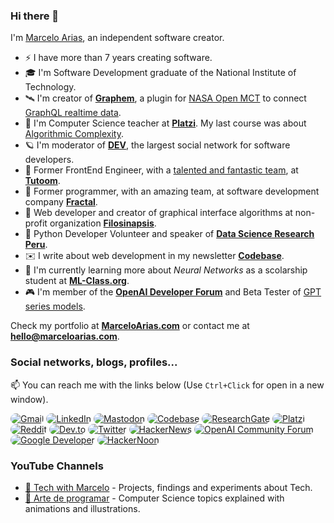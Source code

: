 ### Hi there 👋

I'm [Marcelo Arias](https://marceloarias.com), an independent software creator.

- ⚡️ I have more than 7 years creating software.
- 🎓 I'm Software Development graduate of the National Institute of Technology.
- 🛰 I'm creator of **[Graphem](https://graphem.space/)**, a plugin for [NASA Open MCT](http://github.com/nasa/openmct) to connect [GraphQL realtime data](https://graphql.org/blog/subscriptions-in-graphql-and-relay/).
- 💚 I'm Computer Science teacher at **[Platzi](https://platzi.com/)**. My last course was about [Algorithmic Complexity](https://platzi.com/cursos/complejidad-js/).
- 🪐 I'm moderator of **[DEV](https://dev.to)**, the largest social network for software developers.
- 🦄 Former FrontEnd Engineer, with a [talented and fantastic team](https://www.linkedin.com/company/bitorical/people/), at **[Tutoom](https://www.tutoom.com)**.
- 🤖 Former programmer, with an amazing team, at software development company **[Fractal](https://www.linkedin.com/in/celer-s-a-c-98b270a9/)**.
- 🔬 Web developer and creator of graphical interface algorithms at non-profit organization **[Filosinapsis](https://github.com/Filosinapsis/)**.
- 🧠 Python Developer Volunteer and speaker of **[Data Science Research Peru](https://www.datascience.pe/)**.
- ✉️ I write about web development in my newsletter **[Codebase](https://www.getrevue.co/profile/codebase)**.
- 🔭 I'm currently learning more about _Neural Networks_ as a scolarship student at **[ML-Class.org](http://ml-class.org/)**.
- 🎮 I'm member of the **[OpenAI Developer Forum](https://community.openai.com/)** and Beta Tester of [GPT series models](https://openai.com/blog/chatgpt).

Check my portfolio at **[MarceloArias.com](https://marceloarias.com/)** or contact me at **[hello@marceloarias.com](mailto:hello@marceloarias.com)**.

### Social networks, blogs, profiles...

📫 You can reach me with the links below (Use `Ctrl+Click` for open in a new window).

<div>
  
<a href="mailto:hello@marceloarias.com"><img src="https://img.shields.io/badge/-Gmail-D14836?style=for-the-badge&logo=gmail&logoColor=white" alt="Gmail" style="border-radius: 10px"></a>
<a href="https://www.linkedin.com/in/marcelo-arias/"><img src="https://img.shields.io/badge/-LinkedIn-0077B5?style=for-the-badge&logo=linkedin&logoColor=white" alt="LinkedIn" style="border-radius: 10px"></a>
<a href="https://mastodon.social/@360macky"><img src="https://img.shields.io/badge/-Mastodon-6364FF?style=for-the-badge&logo=mastodon&logoColor=white" alt="Mastodon" style="border-radius: 10px"></a>
<a href="https://codebase.substack.com"><img src="https://img.shields.io/badge/-Codebase-FF6719?style=for-the-badge&logo=substack&logoColor=white" alt="Codebase" style="border-radius: 10px"></a>
<a href="https://www.researchgate.net/profile/Marcelo_Arias6"><img src="https://img.shields.io/badge/-ResearchGate-00CCBB?style=for-the-badge&logo=researchgate&logoColor=white" alt="ResearchGate" style="border-radius: 10px"></a>
<a href="https://platzi.com/p/360macky/"><img src="https://img.shields.io/badge/-Platzi-98CA3F?style=for-the-badge&logo=platzi&logoColor=white" alt="Platzi" style="border-radius: 10px"></a>
<a href="https://www.reddit.com/user/360macky"><img src="https://img.shields.io/badge/-Reddit-FF4500?style=for-the-badge&logo=reddit&logoColor=white" alt="Reddit" style="border-radius: 10px"></a>
<a href="https://dev.to/360macky"><img src="https://img.shields.io/badge/-DEV-0A0A0A?style=for-the-badge&logo=dev.to&logoColor=white" alt="Dev.to" style="border-radius: 10px"></a>
<a href="https://twitter.com/360macky"><img src="https://img.shields.io/badge/-Twitter-1DA1F2?style=for-the-badge&logo=twitter&logoColor=white" alt="Twitter" style="border-radius: 10px"></a>
<a href="https://news.ycombinator.com/user?id=360macky"><img src="https://img.shields.io/badge/-HackerNews-FF4500?style=for-the-badge&logo=ycombinator&logoColor=white" alt="HackerNews" style="border-radius: 10px"></a>
<a href="https://community.openai.com/u/360macky"><img src="https://img.shields.io/badge/-OpenAI%20Community-412991?style=for-the-badge&logo=openai&logoColor=white" alt="OpenAI Community Forum" style="border-radius: 10px"></a>
<a href="https://developers.google.com/profile/u/105450756310364484515"><img src="https://img.shields.io/badge/-Google%20Developer-4285F4?style=for-the-badge&logo=google&logoColor=white" alt="Google Developer" style="border-radius: 10px"></a>
<a href="https://hackernoon.com/u/360macky"><img src="https://img.shields.io/badge/-HackerNoon-black?style=for-the-badge&logo=hackernoon&logoColor=white" alt="HackerNoon" style="border-radius: 10px"></a>

### YouTube Channels

- [🚀 Tech with Marcelo](https://youtube.com/@360macky) - Projects, findings and experiments about Tech.
- [🎨 Arte de programar](https://youtube.com/@arteprogramar) - Computer Science topics explained with animations and illustrations.
